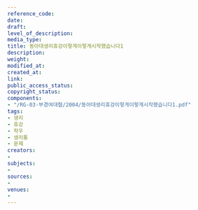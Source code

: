 ```yaml
---
reference_code: 
date: 
draft: 
level_of_description: 
media_type: 
title: 동아대생리휴강이렇게이렇게시작했습니다1
description: 
weight: 
modified_at: 
created_at: 
link: 
public_access_status: 
copyright_status: 
components:
- "/RG-03-부경여대협/2004/동아대생리휴강이렇게이렇게시작했습니다1.pdf"
tags:
- 생리
- 휴강
- 학우
- 생리통
- 문제
creators:
- 
subjects:
- 
sources:
- 
venues:
- 
---
```

